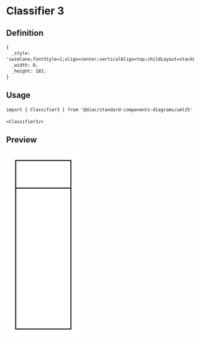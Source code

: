 # Classifier 3

## Definition

```
{
  _style: 'swimlane;fontStyle=1;align=center;verticalAlign=top;childLayout=stackLayout;horizontal=1;startSize=30;horizontalStack=0;resizeParent=1;resizeParentMax=0;resizeLast=0;collapsible=0;marginBottom=0;html=1;whiteSpace=wrap;',
  _width: 0,
  _height: 183,
}
```

## Usage

```
import { Classifier3 } from '@diac/standard-components-diagrams/uml25'

<Classifier3/>
```

## Preview

<img src="./classifier-3.png" width="200"/>
